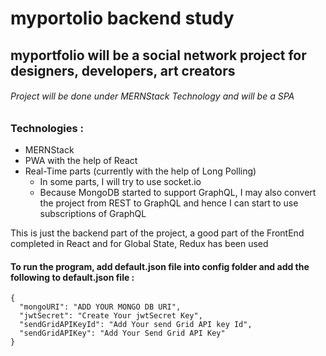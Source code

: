 # myportolio backend study
## myportfolio will be a social network project for designers, developers, art creators

###### Project will be done under MERNStack Technology and will be a SPA

### Technologies :
* MERNStack
* PWA with the help of React
* Real-Time parts (currently with the help of Long Polling)
    * In some parts, I will try to use socket.io
    * Because MongoDB started to support GraphQL, I may also convert the project from REST to GraphQL and hence I can start to use subscriptions of GraphQL

This is just the backend part of the project, a good part of the FrontEnd completed in React and for Global State, Redux has been used


#### To run the program, add default.json file into config folder and add the following to default.json file :

``` 
{
  "mongoURI": "ADD YOUR MONGO DB URI",
  "jwtSecret": "Create Your jwtSecret Key",
  "sendGridAPIKeyId": "Add Your send Grid API key Id",
  "sendGridAPIKey": "Add Your Send Grid API Key"
} 
```

